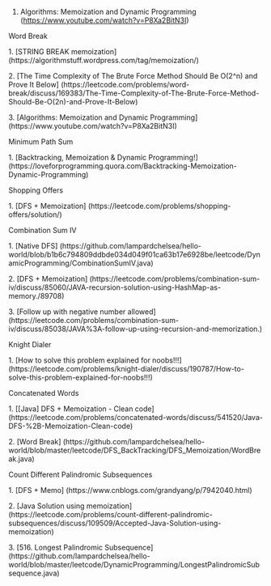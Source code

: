 1. Algorithms: Memoization and Dynamic Programming (https://www.youtube.com/watch?v=P8Xa2BitN3I)


<p>Word Break
<p>1. [STRING BREAK memoization] (https://algorithmstuff.wordpress.com/tag/memoization/)
<p>2. [The Time Complexity of The Brute Force Method Should Be O(2^n) and Prove It Below] (https://leetcode.com/problems/word-break/discuss/169383/The-Time-Complexity-of-The-Brute-Force-Method-Should-Be-O(2n)-and-Prove-It-Below)
<p>3. [Algorithms: Memoization and Dynamic Programming] (https://www.youtube.com/watch?v=P8Xa2BitN3I)

<p>Minimum Path Sum
<p>1. [Backtracking, Memoization & Dynamic Programming!] (https://loveforprogramming.quora.com/Backtracking-Memoization-Dynamic-Programming)
  
<p>Shopping Offers
<p>1. [DFS + Memoization] (https://leetcode.com/problems/shopping-offers/solution/)

<p>Combination Sum IV
<p>1. [Native DFS] (https://github.com/lampardchelsea/hello-world/blob/b1b6c794809ddbde034d049f01ca63b17e6928be/leetcode/DynamicProgramming/CombinationSumIV.java)
<p>2. [DFS + Memoization] (https://leetcode.com/problems/combination-sum-iv/discuss/85060/JAVA-recursion-solution-using-HashMap-as-memory./89708)
<p>3. [Follow up with negative number allowed] (https://leetcode.com/problems/combination-sum-iv/discuss/85038/JAVA%3A-follow-up-using-recursion-and-memorization.)

<p>Knight Dialer
<p>1. [How to solve this problem explained for noobs!!!] (https://leetcode.com/problems/knight-dialer/discuss/190787/How-to-solve-this-problem-explained-for-noobs!!!)

<p>Concatenated Words
<p>1. [[Java] DFS + Memoization - Clean code] (https://leetcode.com/problems/concatenated-words/discuss/541520/Java-DFS-%2B-Memoization-Clean-code)
<p>2. [Word Break] (https://github.com/lampardchelsea/hello-world/blob/master/leetcode/DFS_BackTracking/DFS_Memoization/WordBreak.java)

<p>Count Different Palindromic Subsequences
<p>1. [DFS + Memo] (https://www.cnblogs.com/grandyang/p/7942040.html)
<p>2. [Java Solution using memoization] (https://leetcode.com/problems/count-different-palindromic-subsequences/discuss/109509/Accepted-Java-Solution-using-memoization)
<p>3. [516. Longest Palindromic Subsequence] (https://github.com/lampardchelsea/hello-world/blob/master/leetcode/DynamicProgramming/LongestPalindromicSubsequence.java)
